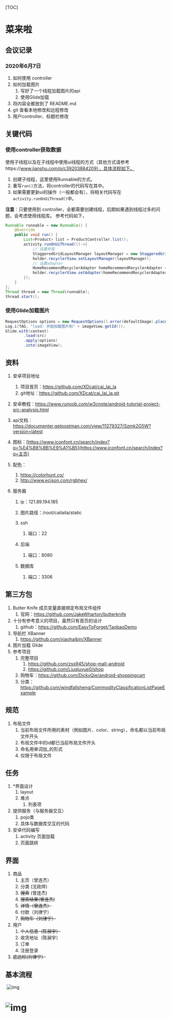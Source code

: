 [TOC]

# 菜来啦
## 会议记录
### 2020年6月7日
1. 如何使用 controller
2. 如何加载图片
   1. 写好了一个线程加载图片的api
   2. 使用Glide加载
3. 将内容全都放到了 README.md
4. git 查看本地修改和远程修改
5. 用户controller、标题栏修改

## 关键代码

### 使用controller获取数据

使用子线程以及在子线程中使用ui线程的方式（其他方式请参考https://www.jianshu.com/p/c39203884209），具体流程如下。

1. 创建子线程，这里使用Runnable的方式。
2. 重写`run()`方法，将controller的代码写在其中。
3. 如果需要更新ui的操作（一般都会有），将相关代码写在`activity.runOnUiThread()`中。

**注意**：只要使用到 controller，全都需要创建线程，后期如果遇到线程过多的问题，会考虑使用线程库。
参考代码如下，

```java
Runnable runnable = new Runnable() {
    @Override
    public void run() {
        List<Product> list = ProductController.list();
        activity.runOnUiThread(()->{
            // 设置布局
            StaggeredGridLayoutManager layoutManager = new StaggeredGridLayoutManager(2, StaggeredGridLayoutManager.VERTICAL);
            holder.recyclerView.setLayoutManager(layoutManager);
            // 设置adapter
            HomeRecommendRecyclerAdapter homeRecommendRecyclerAdapter = new HomeRecommendRecyclerAdapter(context, activity, list);
            holder.recyclerView.setAdapter(homeRecommendRecyclerAdapter);
        });
    }
};
Thread thread = new Thread(runnable);
thread.start();
```

### 使用Glide加载图片
```java
RequestOptions options = new RequestOptions().error(defaultImage).placeholder(defaultImage);
Log.i(TAG, "load: 开始加载图片到" + imageView.getId());
Glide.with(context)
        .load(src)
        .apply(options)
        .into(imageView);
```

## 资料



1. 安卓项目地址

   1. 项目首页：https://github.com/XDcat/cai_lai_la
   2. git地址：https://github.com/XDcat/cai_lai_la.git

2. 安卓教程：https://www.runoob.com/w3cnote/android-tutorial-project-src-analysis.html

3. api文档：https://documenter.getpostman.com/view/11279327/Szmk2G5W?version=latest

4. 图标：[https://www.iconfont.cn/search/index?q=%E4%B8%BB%E9%A1%B5](https://www.iconfont.cn/search/index?q=主页)

5. 配色：

   1. https://colorhunt.co/
   2. http://www.ecjson.com/rgbhex/

6. 服务器

   1. ip：121.89.194.185

   2. 图片路径：/root/cailaila/static

   3. ssh

      1. 端口：22

   4. 后端

      1. 端口：8080

   5. 数据库

      1. 端口：3306

## 第三方包

1. Butter Knife 成员变量直接绑定布局文件组件
   1. 官网：https://github.com/JakeWharton/butterknife
2. 十分有参考意义的项目，虽然只有首页的设计
   1. github：https://github.com/EasyToForget/TaobaoDemo
3. 导航栏 XBanner
   1. https://github.com/xiaohaibin/XBanner
4. 图片加载 Glide
5. 参考项目
   1. 完整项目
      1. https://github.com/zss945/shop-mall-android
      2. https://github.com/Liuqiuyue0/shop
   2. 购物车：https://github.com/DickyQie/android-shoppingcart
   3. 分类：https://github.com/windfallsheng/CommodityClassificationListPageExample

## 规范

1. 布局文件
   1. 当前布局文件所用的素材（例如图片、color、string），命名都以当前布局文件开头
   2. 布局文件中的id都已当前布局文件开头
   3. 命名用单词加_的形式
   4. 仅限于布局文件

## 任务

1. *界面设计
   1. layout
   2. 难点
      1. 列表项
2. 提供服务（与服务器交互）
   1. pojo类
   2. 具体与数据库交互的代码
3. 安卓代码编写
   1. activity 页面加载
   2. 页面跳转

## 界面

1. 商品
   1. 主页（曾连杰）
   2. 分类 (沈政烨)
   3. ~~搜索~~ (曾连杰)
   4. ~~搜索结果(曾连杰)~~
   5. ~~详情（曾连杰）~~
   6. 付款（刘律宁）
   7. ~~购物车（刘律宁）~~
2. 用户
   1. ~~个人信息（陈昶宇）~~
   2. 收货地址（陈昶宇）
   3. 订单
   4. 注册登录
3. ~~底边栏(刘律宁）~~

## 基本流程

​            ![img](https://qqadapt.qpic.cn/txdocpic/0/6dd43f2c1963fd2807898079e26d76d0/0?w=816&h=1071)            

#             ![img](https://qqadapt.qpic.cn/txdocpic/0/44f36ba2acaecf7421ecc706ac79037a/0?w=816&h=1071)            